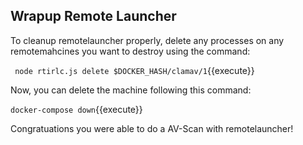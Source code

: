 ## Wrapup Remote Launcher

To cleanup remotelauncher properly, delete any processes on any remotemahcines you want to destroy using the command:

` node rtirlc.js delete $DOCKER_HASH/clamav/1`{{execute}}

Now, you can delete the machine following this command:

`docker-compose down`{{execute}}

Congratuations you were able to do a AV-Scan with remotelauncher!